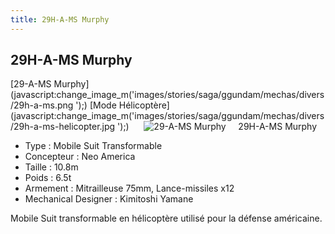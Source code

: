 ```yaml
---
title: 29H-A-MS Murphy
---
```


29H-A-MS Murphy
---------------

[29-A-MS Murphy](javascript:change_image_m('images/stories/saga/ggundam/mechas/divers/29h-a-ms.png
');) [Mode Hélicoptère](javascript:change_image_m('images/stories/saga/ggundam/mechas/divers/29h-a-ms-helicopter.jpg
');)      ![
29-A-MS Murphy](/images/stories/saga/ggundam/mechas/divers/29h-a-ms.png
)    
29H-A-MS Murphy   
  
- Type : Mobile Suit Transformable  
- Concepteur : Neo America  
- Taille : 10.8m  
- Poids : 6.5t  
- Armement : Mitrailleuse 75mm, Lance-missiles x12  
- Mechanical Designer : Kimitoshi Yamane  
  
Mobile Suit transformable en hélicoptère utilisé pour la défense américaine.

